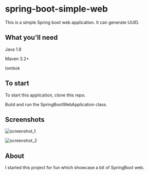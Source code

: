 # spring-boot-simple-web
This is a simple Spring boot web application. It can generate UUID.

## What you'll need
Java 1.8

Maven 3.2+

lombok

## To start
To start this application, clone this repo.

Build and run the SpringBootWebApplication class.

## Screenshots

![screenshot_1](https://user-images.githubusercontent.com/26686429/50365018-848cc100-056a-11e9-9d9a-931b9dc8eb72.png)

![screenshot_2](https://user-images.githubusercontent.com/26686429/50365021-85bdee00-056a-11e9-9c1c-f3cbdb44f393.png)


## About
I started this project for fun which showcase a bit of SpringBoot web.
